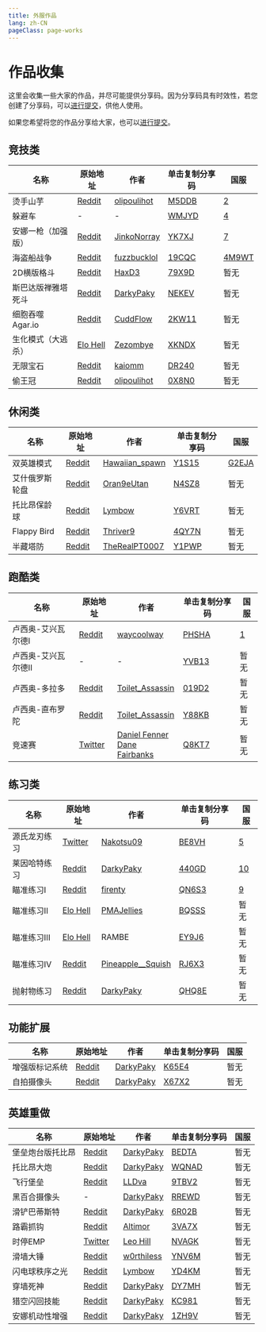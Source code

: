 ```yaml
---
title: 外服作品
lang: zh-CN
pageClass: page-works
---
```


# 作品收集

这里会收集一些大家的作品，并尽可能提供分享码。因为分享码具有时效性，若您创建了分享码，可以[进行提交](submit.md)，供他人使用。

如果您希望将您的作品分享给大家，也可以[进行提交](submit.md)。

## 竞技类

| 名称 | 原始地址 | 作者 | 单击复制分享码 | 国服 |
| --- | ------- | --- | ------------ | ---- |
| 烫手山芋 | [Reddit](https://www.reddit.com/r/OverwatchCustomGames/comments/brjsxa/mccrees_hot_potato_gets_a_major_update/) | [olipoulihot](https://www.reddit.com/user/olipoulihot) | [M5DDB](#copy:M5DDB) | [2](https://www.owmod.net/work/view/2) |
| 躲避车 | - | - | [WMJYD](#copy:WMJYD) | [4](https://www.owmod.net/work/view/4) |
| 安娜一枪（加强版） | [Reddit](https://www.reddit.com/r/TheOverwatchWorkshop/comments/brmyr0/enhanced_ana_paintball_has_plenty_of_new_features/) | [JinkoNorray](https://www.reddit.com/user/JinkoNorray) | [YK7XJ](#copy:YK7XJ) | [7](https://www.owmod.net/work/view/7) |
| 海盗船战争 | [Reddit](https://www.reddit.com/r/Overwatch/comments/bq41pv/overwatch_pirate_ship_wars_workshop/) | [fuzzbucklol](https://www.reddit.com/user/fuzzbucklol) | [19CQC](#copy:19CQC) | [4M9WT](#copy:4M9WT) |
| 2D横版格斗 | [Reddit](https://www.reddit.com/r/Overwatch/comments/bi3uh5/i_made_a_2d_sidescroll_on_busan/) | [HaxD3](https://www.reddit.com/user/HaxD3) | [79X9D](#copy:79X9D) | 暂无 |
| 斯巴达版禅雅塔死斗 | [Reddit](https://www.reddit.com/r/Overwatch/comments/bjgvff/ive_made_sparta_mode_workshop_by_darwinstreams/) | [DarkyPaky](https://www.reddit.com/user/DarkyPaky) | [NEKEV](#copy:NEKEV) | 暂无 |
| 细胞吞噬 Agar.io | [Reddit](https://www.reddit.com/r/Overwatch/comments/bi29d4/agario_remade_in_overwatch_link_description_in/) | [CuddFlow](https://www.reddit.com/user/CuddFlow) | [2KW11](#copy:2KW11) | 暂无 |
| 生化模式（大逃杀）| [Elo Hell](https://workshop.elohell.gg/2GUy1M9gL/Zombie_Escape_v41) | [Zezombye](https://www.reddit.com/user/Zezombye) | [XKNDX](#copy:XKNDX) | 暂无 |
| 无限宝石 | [Reddit](https://www.reddit.com/r/Overwatch/comments/blxd3v/infinity_stones_deathmatch_updated_petra/) | [kaiomm](https://www.reddit.com/user/kaiomm) | [DR240](#copy:DR240) | 暂无 |
| 偷王冠 | [Reddit](https://www.reddit.com/r/Overwatch/comments/bny4kt/presenting_steal_the_crown_my_reverse_tag_gamemode/) | [olipoulihot](https://www.reddit.com/user/olipoulihot) | [0X8N0](#copy:0X8N0) | 暂无 |


## 休闲类

| 名称 | 原始地址 | 作者 | 单击复制分享码 | 国服 |
| --- | ------- | --- | ------------ | ---- |
| 双英雄模式 | [Reddit](https://www.reddit.com/r/Overwatch/comments/bmlnkc/i_made_a_mod_so_you_can_play_two_heroes_at_once/) | [Hawaiian_spawn](https://www.reddit.com/user/Hawaiian_spawn) | [Y1S15](#copy:Y1S15) | [G2EJA](#copy:G2EJA) |
| 艾什俄罗斯轮盘 | [Reddit](https://www.reddit.com/r/Overwatch/comments/bj1oeq/workshop_ashe_roulette_v12n4sz8_now_with_less/) | [Oran9eUtan](https://www.reddit.com/user/Oran9eUtan) | [N4SZ8](#copy:N4SZ8) | 暂无 |
| 托比昂保龄球 | [Reddit](https://www.reddit.com/r/Overwatch/comments/bl6io0/oversports_ten_torbjorn_bowling_by_lym_andygmb/) | [Lymbow](https://www.reddit.com/user/Lymbow) | [Y6VRT](#copy:Y6VRT) | 暂无 |
| Flappy Bird | [Reddit](https://www.reddit.com/r/Overwatch/comments/bp0xo4/its_finally_here_introducing_multiplayer_flappy/) | [Thriver9](https://www.reddit.com/user/Thriver9) | [4QY7N](#copy:4QY7N) | 暂无 |
| 半藏塔防 | [Reddit](https://www.reddit.com/r/Overwatch/comments/booq35/workshop_gamemode_hanzos_wild_tower_defense/) | [TheRealPT0007](https://www.reddit.com/user/TheRealPT0007/) | [Y1PWP](#copy:Y1PWP) | 暂无 |



## 跑酷类

| 名称 | 原始地址 | 作者 | 单击复制分享码 | 国服 |
| --- | ------- | --- | ------------ | ---- |
| 卢西奥-艾兴瓦尔德Ⅰ | [Reddit](https://www.reddit.com/r/Overwatch/comments/bhwe2k/i_made_a_lucio_racingskill_course_game_mode_ph0bj/) | [waycoolway](https://www.reddit.com/user/waycoolway) | [PHSHA](#copy:PHSHA) | [1](https://www.owmod.net/work/view/1) |
| 卢西奥-艾兴瓦尔德Ⅱ | - | - | [YVB13](#copy:YVB13) | 暂无 |
| 卢西奥-多拉多 | [Reddit](https://www.reddit.com/r/Overwatch/comments/bhcf4i/dorado_trial_1_code_prgrp/) | [Toilet_Assassin](https://www.reddit.com/user/Toilet_Assassin) | [019D2](#copy:019D2) | 暂无 |
| 卢西奥-直布罗陀 | [Reddit](https://www.reddit.com/r/Overwatch/comments/bid4mw/i_made_another_wallriding_trial_and_its_much/) | [Toilet_Assassin](https://www.reddit.com/user/Toilet_Assassin) | [Y88KB](#copy:Y88KB) | 暂无 |
| 竞速赛 | [Twitter](https://twitter.com/DanielFenner/status/1122291285103194112) | [Daniel Fenner](https://twitter.com/DanielFenner) <br> [Dane Fairbanks](https://twitter.com/danefairbanks) | [Q8KT7](#copy:Q8KT7) | 暂无 |


## 练习类

| 名称 | 原始地址 | 作者 | 单击复制分享码 | 国服 |
| --- | ------- | --- | ------------ | ---- |
| 源氏龙刃练习 | [Twitter](https://twitter.com/Nakotsu09/status/1125017679679463424) | [Nakotsu09](https://twitter.com/Nakotsu09) | [BE8VH](#copy:BE8VH) | [5](https://www.owmod.net/work/view/5) |
| 莱因哈特练习 | [Reddit](https://www.reddit.com/r/Overwatch/comments/bppuai/ninja_ana_paintball_workshop_by_darwinstreams/) | [DarkyPaky](https://www.reddit.com/user/DarkyPaky/) | [440GD](#copy:440GD) | [10](https://www.owmod.net/work/view/10) |
| 瞄准练习Ⅰ | [Reddit](https://www.reddit.com/r/Overwatch/comments/biuex8/overwatch_workshop_aim_practice_v2_homemade/) | [firenty](https://www.reddit.com/user/firenty) | [QN6S3](#copy:QN6S3) | [9](https://www.owmod.net/work/view/9) |
| 瞄准练习Ⅱ | [Elo Hell](https://workshop.elohell.gg/P0oO8STBa/PMAJellies_Aim_Trainer_V2) | [PMAJellies](https://twitter.com/PMAJellies) | [BQSSS](#copy:BQSSS) | 暂无 |
| 瞄准练习Ⅲ | [Elo Hell](https://workshop.elohell.gg/a_Km0-jeI/Aim_Practice_RAMBE_Update_12th_May_2019) | RAMBE | [EY9J6](#copy:EY9J6) | 暂无 |
| 瞄准练习Ⅳ | [Reddit](https://www.reddit.com/r/Overwatch/comments/bpapl2/workshop_i_made_a_target_practice_tool_with_3d/) | [Pineapple__Squish](https://www.reddit.com/user/Pineapple__Squish/) | [RJ6X3](#copy:RJ6X3) | 暂无 |
| 抛射物练习 | [Reddit](https://www.reddit.com/r/Overwatch/comments/brd8k3/darwins_ana_nade_tool_v12_added_ashe_baptiste_mei/) | [DarkyPaky](https://www.reddit.com/user/DarkyPaky) | [QHQ8E](#copy:QHQ8E) | 暂无 |


## 功能扩展

| 名称 | 原始地址 | 作者 | 单击复制分享码 | 国服 |
| --- | ------- | --- | ------------ | ---- |
| 增强版标记系统 | [Reddit](https://www.reddit.com/r/Overwatch/comments/blqrwc/enchanced_ping_system_by_darwinstreams/) | [DarkyPaky](https://www.reddit.com/user/DarkyPaky) | [K65E4](#copy:K65E4) | 暂无 |
| 自拍摄像头 | [Reddit](https://www.reddit.com/r/Overwatch/comments/biaz05/selfie_cam_mode_finally_here_by_darwinstreams/) | [DarkyPaky](https://www.reddit.com/user/DarkyPaky) | [X67X2](#copy:X67X2) | 暂无 |


## 英雄重做

| 名称 | 原始地址 | 作者 | 单击复制分享码 | 国服 |
| --- | ------- | --- | ------------ | ---- |
| 堡垒炮台版托比昂 | [Reddit](https://www.reddit.com/r/Overwatch/comments/bj0tmt/deployable_bastion_turret_torb_ult_we_all_wanted/) | [DarkyPaky](https://www.reddit.com/user/DarkyPaky) | [BEDTA](#copy:BEDTA) | 暂无 |
| 托比昂大炮 | [Reddit](https://www.reddit.com/r/Overwatch/comments/bhzq8n/i_made_bastion_fire_torbjorns_that_lock_onto/) | [DarkyPaky](https://www.reddit.com/user/DarkyPaky) | [WQNAD](#copy:WQNAD) | 暂无 |
| 飞行堡垒 | [Reddit](https://www.reddit.com/r/Overwatch/comments/bhekc7/saw_this_gamemode_and_decided_to_try_the_workshop/) | [LLDva](https://www.reddit.com/user/LLDva) | [9TBV2](#copy:9TBV2) | 暂无 |
| 黑百合摄像头 | - | [DarkyPaky](https://www.reddit.com/user/DarkyPaky) | [RREWD](#copy:RREWD) | 暂无 |
| 滑铲巴蒂斯特 | [Reddit](https://www.reddit.com/r/Overwatch/comments/bjx7gf/apex_legends_style_slide_made_in_the_workshop/) | [DarkyPaky](https://www.reddit.com/user/DarkyPaky) | [6R02B](#copy:6R02B) | 暂无 |
| 路霸抓钩 | [Reddit](https://www.reddit.com/r/Overwatch/comments/bhacnk/i_made_hogs_hook_double_as_a_fully_functional/) | [Altimor](https://www.reddit.com/user/Altimor) | [3VA7X](#copy:3VA7X) | 暂无 |
| 时停EMP | [Twitter](https://twitter.com/LeoHill10/status/1124437969308409858) | [Leo Hill](https://twitter.com/LeoHill10) | [NVAGK](#copy:NVAGK) | 暂无 |
| 滑墙大锤 | [Reddit](https://www.reddit.com/r/reinhardtrollouts/comments/bharrg/reinhardt_20_rollout_wall_riding_workshop/) | [w0rthiless](https://www.reddit.com/user/w0rthiless) | [YNV6M](#copy:YNV6M) | 暂无 |
| 闪电球秩序之光 | [Reddit](https://www.reddit.com/r/Overwatch/comments/bi5jpx/custom_symmetra_ultimate_ball_lightning/) | [Lymbow](https://www.reddit.com/user/Lymbow) | [YD4KM](#copy:YD4KM) | 暂无 |
| 穿墙死神 | [Reddit](https://www.reddit.com/r/Overwatch/comments/bo4dj5/i_made_reaper_much_scarier_workshop_by/) | [DarkyPaky](https://www.reddit.com/user/DarkyPaky) | [DY7MH](#copy:DY7MH) | 暂无 |
| 猎空闪回技能 | [Reddit](https://www.reddit.com/r/Overwatch/comments/bn19b0/tracers_recall_for_any_hero_workshop_by/) | [DarkyPaky](https://www.reddit.com/user/DarkyPaky) | [KC981](#copy:KC981) | 暂无 |
| 安娜机动性增强 | [Reddit](https://www.reddit.com/r/Overwatch/comments/bknzqc/darwins_ana_nade_tool/) | [DarkyPaky](https://www.reddit.com/user/DarkyPaky) | [1ZH9V](#copy:1ZH9V) | 暂无 |

